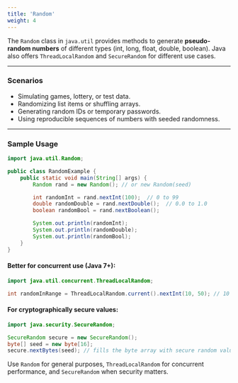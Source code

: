 ```yaml
---
title: 'Random'
weight: 4
---
```


The `Random` class in `java.util` provides methods to generate **pseudo-random numbers** of different types (int, long, float, double, boolean). Java also offers `ThreadLocalRandom` and `SecureRandom` for different use cases.

---

### Scenarios

- Simulating games, lottery, or test data.
- Randomizing list items or shuffling arrays.
- Generating random IDs or temporary passwords.
- Using reproducible sequences of numbers with seeded randomness.

---

### Sample Usage

```java
import java.util.Random;

public class RandomExample {
    public static void main(String[] args) {
        Random rand = new Random(); // or new Random(seed)

        int randomInt = rand.nextInt(100);  // 0 to 99
        double randomDouble = rand.nextDouble();  // 0.0 to 1.0
        boolean randomBool = rand.nextBoolean();

        System.out.println(randomInt);
        System.out.println(randomDouble);
        System.out.println(randomBool);
    }
}
```

#### Better for concurrent use (Java 7+):

```java
import java.util.concurrent.ThreadLocalRandom;

int randomInRange = ThreadLocalRandom.current().nextInt(10, 50); // 10 to 49
```

#### For cryptographically secure values:

```java
import java.security.SecureRandom;

SecureRandom secure = new SecureRandom();
byte[] seed = new byte[16];
secure.nextBytes(seed); // fills the byte array with secure random values
```

Use `Random` for general purposes, `ThreadLocalRandom` for concurrent performance, and `SecureRandom` when security matters.
